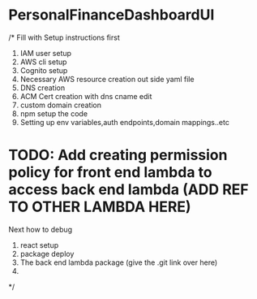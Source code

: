 # PersonalFinanceDashboardUI

/*
Fill with Setup instructions first
1. IAM user setup
2. AWS cli setup
3. Cognito setup
4. Necessary AWS resource creation out side yaml file
5. DNS creation
6. ACM Cert creation with dns cname edit
7. custom domain creation
8. npm setup the code
9. Setting up env variables,auth endpoints,domain mappings..etc

# TODO: Add creating permission policy for front end lambda to access back end lambda (ADD REF TO OTHER LAMBDA HERE)


Next how to debug
1. react setup
2. package deploy
3. The back end lambda package (give the .git link over here)
4. 
*/